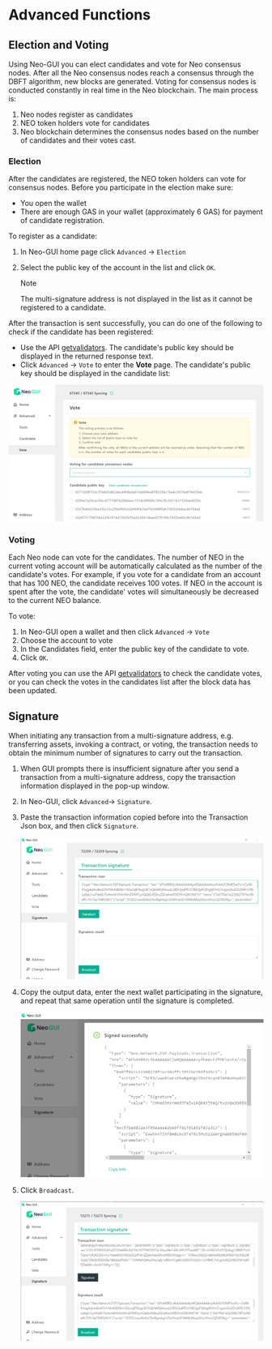 # Advanced Functions

## Election and Voting

Using Neo-GUI you can elect candidates and vote for Neo consensus nodes. After all the Neo consensus nodes reach a consensus through the DBFT algorithm, new blocks are generated. Voting for consensus nodes is conducted constantly in real time in the Neo blockchain. The main process is:

1. Neo nodes register as candidates
2. NEO token holders vote for candidates
3. Neo blockchain determines the consensus nodes based on the number of candidates and their votes cast.

### Election

After the candidates are registered, the NEO token holders can vote for consensus nodes. Before you participate in the election make sure:

- You open the wallet
- There are enough GAS in your wallet (approximately 6 GAS) for payment of  candidate registration.

To register as a candidate:

1. In Neo-GUI home page click `Advanced` -> `Election`

2. Select the public key of the account in the list and click `OK`. 

   > [!Note]
   >
   > The multi-signature address is not displayed in the list as it cannot be registered to a candidate.

After the transaction is sent successfully, you can do one of the following to check if the candidate has been registered:

- Use the API [getvalidators](../../reference/rpc/latest-version/api/getvalidators.html).  The candidate's public key should be displayed in the returned response text.
- Click `Advanced` -> `Vote` to enter the **Vote** page. The candidate's public key should be displayed in the candidate list:

![](../assets/guiValidators.png)

### Voting

Each Neo node can vote for the candidates. The number of NEO in the current voting account will be automatically calculated as the number of the candidate's votes. For example, if you vote for a candidate from an account that has 100 NEO, the candidate receives 100 votes. If NEO in the account is spent after the vote, the candidate' votes will simultaneously be decreased to the current NEO balance.

To vote:  

1. In Neo-GUI open a wallet and then click `Advanced` -> `Vote`
2. Choose the account to vote
3. In the Candidates field, enter the public key of the candidate to vote. 
4. Click `OK`. 

After voting you can use the API [getvalidators](../../reference/rpc/latest-version/api/getvalidators.html) to check the candidate votes, or you can check the votes in the candidates list after the block data has been updated.

## Signature

When initiating any transaction from a multi-signature address, e.g. transferring assets, invoking a contract, or voting, the transaction needs to obtain the minimum number of signatures to carry out the transaction.

1. When GUI prompts there is insufficient signature after you send a transaction from a multi-signature address, copy the transaction information displayed in the pop-up window. 

2. In Neo-GUI, click `Advanced`-> `Signature`.

3. Paste the transaction information copied before into the Transaction Json box, and then click `Signature`.

   ![](../assets/sign_2.png)

4. Copy the output data, enter the next wallet participating in the signature, and repeat that same operation until the signature is completed.

   ![](../assets/sign_3.png)

5. Click `Broadcast`.

   ![](../assets/sign_4.png)

